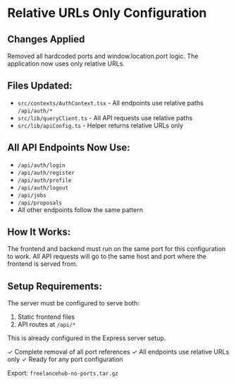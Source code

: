 # Relative URLs Only Configuration

## Changes Applied
Removed all hardcoded ports and window.location.port logic. The application now uses only relative URLs.

## Files Updated:
- `src/contexts/AuthContext.tsx` - All endpoints use relative paths `/api/auth/*`
- `src/lib/queryClient.ts` - All API requests use relative paths
- `src/lib/apiConfig.ts` - Helper returns relative URLs only

## All API Endpoints Now Use:
- `/api/auth/login`
- `/api/auth/register`
- `/api/auth/profile`
- `/api/auth/logout`
- `/api/jobs`
- `/api/proposals`
- All other endpoints follow the same pattern

## How It Works:
The frontend and backend must run on the same port for this configuration to work. All API requests will go to the same host and port where the frontend is served from.

## Setup Requirements:
The server must be configured to serve both:
1. Static frontend files
2. API routes at `/api/*`

This is already configured in the Express server setup.

✓ Complete removal of all port references
✓ All endpoints use relative URLs only
✓ Ready for any port configuration

Export: `freelancehub-no-ports.tar.gz`